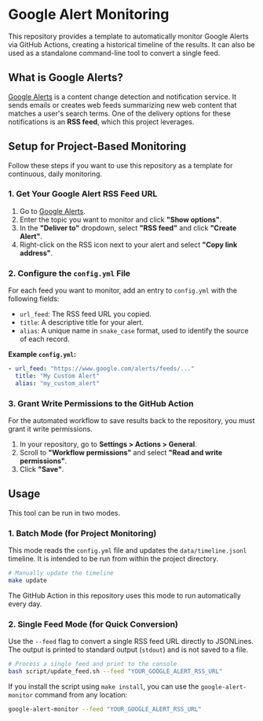 # Google Alert Monitoring

This repository provides a template to automatically monitor Google Alerts via GitHub Actions, creating a historical timeline of the results. It can also be used as a standalone command-line tool to convert a single feed.

## What is Google Alerts?

[Google Alerts](https://www.google.com/alerts) is a content change detection and notification service. It sends emails or creates web feeds summarizing new web content that matches a user's search terms. One of the delivery options for these notifications is an **RSS feed**, which this project leverages.

## Setup for Project-Based Monitoring

Follow these steps if you want to use this repository as a template for continuous, daily monitoring.

### 1. Get Your Google Alert RSS Feed URL

1.  Go to [Google Alerts](https://www.google.com/alerts).
2.  Enter the topic you want to monitor and click **"Show options"**.
3.  In the **"Deliver to"** dropdown, select **"RSS feed"** and click **"Create Alert"**.
4.  Right-click on the RSS icon next to your alert and select **"Copy link address"**.

### 2. Configure the `config.yml` File

For each feed you want to monitor, add an entry to `config.yml` with the following fields:
*   `url_feed`: The RSS feed URL you copied.
*   `title`: A descriptive title for your alert.
*   `alias`: A unique name in `snake_case` format, used to identify the source of each record.

**Example `config.yml`:**

```yaml
- url_feed: "https://www.google.com/alerts/feeds/..."
  title: "My Custom Alert"
  alias: "my_custom_alert"
```

### 3. Grant Write Permissions to the GitHub Action

For the automated workflow to save results back to the repository, you must grant it write permissions.

1.  In your repository, go to **Settings > Actions > General**.
2.  Scroll to **"Workflow permissions"** and select **"Read and write permissions"**.
3.  Click **"Save"**.

## Usage

This tool can be run in two modes.

### 1. Batch Mode (for Project Monitoring)

This mode reads the `config.yml` file and updates the `data/timeline.jsonl` timeline. It is intended to be run from within the project directory.

```bash
# Manually update the timeline
make update
```

The GitHub Action in this repository uses this mode to run automatically every day.

### 2. Single Feed Mode (for Quick Conversion)

Use the `--feed` flag to convert a single RSS feed URL directly to JSONLines. The output is printed to standard output (`stdout`) and is not saved to a file.

```bash
# Process a single feed and print to the console
bash script/update_feed.sh --feed "YOUR_GOOGLE_ALERT_RSS_URL"
```

If you install the script using `make install`, you can use the `google-alert-monitor` command from any location:

```bash
google-alert-monitor --feed "YOUR_GOOGLE_ALERT_RSS_URL"
```
